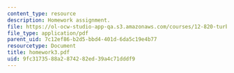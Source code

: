 ```yaml
---
content_type: resource
description: Homework assignment.
file: https://ol-ocw-studio-app-qa.s3.amazonaws.com/courses/12-820-turbulence-in-the-ocean-and-atmosphere-spring-2007/9fc3173588a2874282ed39a4c71dddf9_homework3.pdf
file_type: application/pdf
parent_uid: 7c12ef86-b2d5-bbd4-401d-6da5c19e4b77
resourcetype: Document
title: homework3.pdf
uid: 9fc31735-88a2-8742-82ed-39a4c71dddf9
---
```

